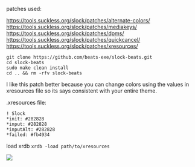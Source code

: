 patches used:

https://tools.suckless.org/slock/patches/alternate-colors/
https://tools.suckless.org/slock/patches/mediakeys/
https://tools.suckless.org/slock/patches/dpms/
https://tools.suckless.org/slock/patches/quickcancel/
https://tools.suckless.org/slock/patches/xresources/
```
git clone https://github.com/beats-exe/slock-beats.git
cd slock-beats
sudo make clean install
cd .. && rm -rfv slock-beats
```
I like this patch better because you can change colors using the values in xresources file so its says consistent with your entire theme.

.xresources file:
```
! Slock
*init: #282828
*input: #282828
*inputAlt: #282828
*failed: #fb4934
```
load xrdb ``xrdb -load path/to/xresources``

![](https://cdn.discordapp.com/attachments/1081840920158273568/1081841132893380668/2023-03-05_02-27-11.gif)

